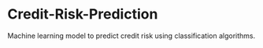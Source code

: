 # Credit-Risk-Prediction
Machine learning model to predict credit risk using classification algorithms.
